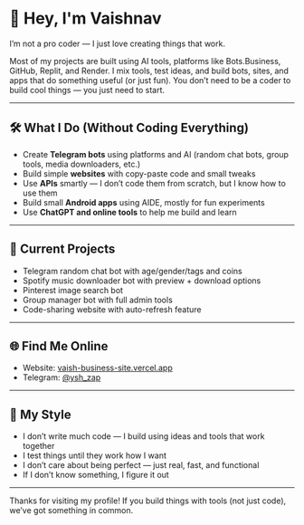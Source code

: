 # 👋 Hey, I'm Vaishnav 

I’m not a pro coder — I just love creating things that work.

Most of my projects are built using AI tools, platforms like Bots.Business, GitHub, Replit, and Render. I mix tools, test ideas, and build bots, sites, and apps that do something useful (or just fun). You don’t need to be a coder to build cool things — you just need to start.

---

## 🛠️ What I Do (Without Coding Everything)

- Create **Telegram bots** using platforms and AI (random chat bots, group tools, media downloaders, etc.)
- Build simple **websites** with copy-paste code and small tweaks
- Use **APIs** smartly — I don’t code them from scratch, but I know how to use them
- Build small **Android apps** using AIDE, mostly for fun experiments
- Use **ChatGPT and online tools** to help me build and learn

---

## 🔧 Current Projects

- Telegram random chat bot with age/gender/tags and coins
- Spotify music downloader bot with preview + download options
- Pinterest image search bot
- Group manager bot with full admin tools
- Code-sharing website with auto-refresh feature

---

## 🌐 Find Me Online

- Website: [vaish-business-site.vercel.app](https://vaish-business-site.vercel.app)
- Telegram: [@ysh_zap](https://t.me/ysh_zap)

---

## 📌 My Style

- I don’t write much code — I build using ideas and tools that work together
- I test things until they work how I want
- I don’t care about being perfect — just real, fast, and functional
- If I don’t know something, I figure it out

---

Thanks for visiting my profile! If you build things with tools (not just code), we’ve got something in common.
